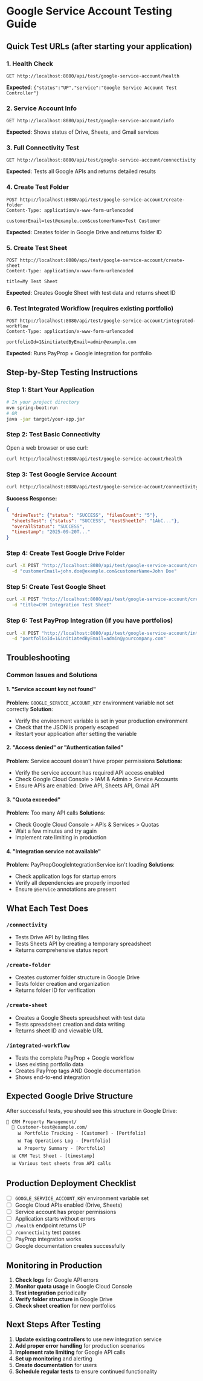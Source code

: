 # Google Service Account Testing Guide

## Quick Test URLs (after starting your application)

### 1. Health Check
```
GET http://localhost:8080/api/test/google-service-account/health
```
**Expected**: `{"status":"UP","service":"Google Service Account Test Controller"}`

### 2. Service Account Info
```
GET http://localhost:8080/api/test/google-service-account/info
```
**Expected**: Shows status of Drive, Sheets, and Gmail services

### 3. Full Connectivity Test
```
GET http://localhost:8080/api/test/google-service-account/connectivity
```
**Expected**: Tests all Google APIs and returns detailed results

### 4. Create Test Folder
```
POST http://localhost:8080/api/test/google-service-account/create-folder
Content-Type: application/x-www-form-urlencoded

customerEmail=test@example.com&customerName=Test Customer
```
**Expected**: Creates folder in Google Drive and returns folder ID

### 5. Create Test Sheet
```
POST http://localhost:8080/api/test/google-service-account/create-sheet
Content-Type: application/x-www-form-urlencoded

title=My Test Sheet
```
**Expected**: Creates Google Sheet with test data and returns sheet ID

### 6. Test Integrated Workflow (requires existing portfolio)
```
POST http://localhost:8080/api/test/google-service-account/integrated-workflow
Content-Type: application/x-www-form-urlencoded

portfolioId=1&initiatedByEmail=admin@example.com
```
**Expected**: Runs PayProp + Google integration for portfolio

## Step-by-Step Testing Instructions

### Step 1: Start Your Application
```bash
# In your project directory
mvn spring-boot:run
# OR
java -jar target/your-app.jar
```

### Step 2: Test Basic Connectivity
Open a web browser or use curl:
```bash
curl http://localhost:8080/api/test/google-service-account/health
```

### Step 3: Test Google Service Account
```bash
curl http://localhost:8080/api/test/google-service-account/connectivity
```

**Success Response:**
```json
{
  "driveTest": {"status": "SUCCESS", "filesCount": "5"},
  "sheetsTest": {"status": "SUCCESS", "testSheetId": "1AbC..."},
  "overallStatus": "SUCCESS",
  "timestamp": "2025-09-20T..."
}
```

### Step 4: Create Test Google Drive Folder
```bash
curl -X POST "http://localhost:8080/api/test/google-service-account/create-folder" \
  -d "customerEmail=john.doe@example.com&customerName=John Doe"
```

### Step 5: Create Test Google Sheet
```bash
curl -X POST "http://localhost:8080/api/test/google-service-account/create-sheet" \
  -d "title=CRM Integration Test Sheet"
```

### Step 6: Test PayProp Integration (if you have portfolios)
```bash
curl -X POST "http://localhost:8080/api/test/google-service-account/integrated-workflow" \
  -d "portfolioId=1&initiatedByEmail=admin@yourcompany.com"
```

## Troubleshooting

### Common Issues and Solutions

#### 1. "Service account key not found"
**Problem**: `GOOGLE_SERVICE_ACCOUNT_KEY` environment variable not set correctly
**Solution**:
- Verify the environment variable is set in your production environment
- Check that the JSON is properly escaped
- Restart your application after setting the variable

#### 2. "Access denied" or "Authentication failed"
**Problem**: Service account doesn't have proper permissions
**Solutions**:
- Verify the service account has required API access enabled
- Check Google Cloud Console > IAM & Admin > Service Accounts
- Ensure APIs are enabled: Drive API, Sheets API, Gmail API

#### 3. "Quota exceeded"
**Problem**: Too many API calls
**Solutions**:
- Check Google Cloud Console > APIs & Services > Quotas
- Wait a few minutes and try again
- Implement rate limiting in production

#### 4. "Integration service not available"
**Problem**: PayPropGoogleIntegrationService isn't loading
**Solutions**:
- Check application logs for startup errors
- Verify all dependencies are properly imported
- Ensure `@Service` annotations are present

## What Each Test Does

### `/connectivity`
- Tests Drive API by listing files
- Tests Sheets API by creating a temporary spreadsheet
- Returns comprehensive status report

### `/create-folder`
- Creates customer folder structure in Google Drive
- Tests folder creation and organization
- Returns folder ID for verification

### `/create-sheet`
- Creates a Google Sheets spreadsheet with test data
- Tests spreadsheet creation and data writing
- Returns sheet ID and viewable URL

### `/integrated-workflow`
- Tests the complete PayProp + Google workflow
- Uses existing portfolio data
- Creates PayProp tags AND Google documentation
- Shows end-to-end integration

## Expected Google Drive Structure

After successful tests, you should see this structure in Google Drive:

```
📁 CRM Property Management/
  📁 Customer-test@example.com/
    📊 Portfolio Tracking - [Customer] - [Portfolio]
    📊 Tag Operations Log - [Portfolio]
    📊 Property Summary - [Portfolio]
  📊 CRM Test Sheet - [timestamp]
  📊 Various test sheets from API calls
```

## Production Deployment Checklist

- [ ] `GOOGLE_SERVICE_ACCOUNT_KEY` environment variable set
- [ ] Google Cloud APIs enabled (Drive, Sheets)
- [ ] Service account has proper permissions
- [ ] Application starts without errors
- [ ] `/health` endpoint returns UP
- [ ] `/connectivity` test passes
- [ ] PayProp integration works
- [ ] Google documentation creates successfully

## Monitoring in Production

1. **Check logs** for Google API errors
2. **Monitor quota usage** in Google Cloud Console
3. **Test integration** periodically
4. **Verify folder structure** in Google Drive
5. **Check sheet creation** for new portfolios

## Next Steps After Testing

1. **Update existing controllers** to use new integration service
2. **Add proper error handling** for production scenarios
3. **Implement rate limiting** for Google API calls
4. **Set up monitoring** and alerting
5. **Create documentation** for users
6. **Schedule regular tests** to ensure continued functionality